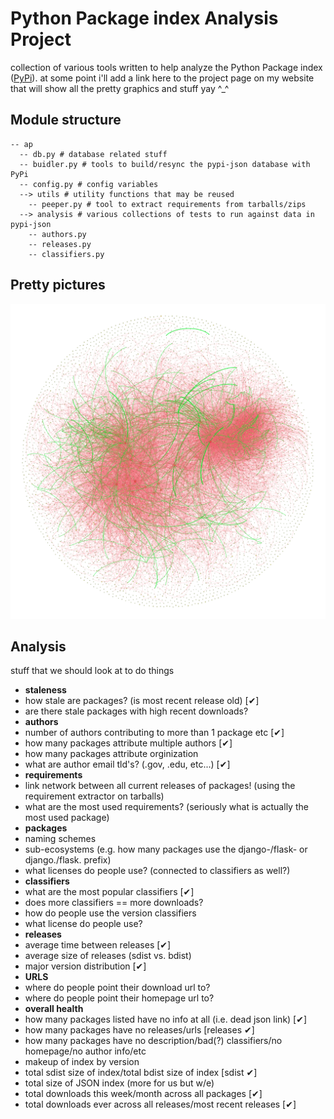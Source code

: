 Python Package index Analysis Project
=====================================

collection of various tools written to help analyze the Python Package index ([PyPi](https://pypi.python.org/pypi)). at some point i'll add a link here to the project page on my website that will show all the pretty graphics and stuff yay ^_^

Module structure
-----------------

    -- ap
      -- db.py # database related stuff
      -- buidler.py # tools to build/resync the pypi-json database with PyPi
      -- config.py # config variables
      --> utils # utility functions that may be reused
        -- peeper.py # tool to extract requirements from tarballs/zips
      --> analysis # various collections of tests to run against data in pypi-json
        -- authors.py
        -- releases.py
        -- classifiers.py
        
Pretty pictures
---------------

![python requirement graph](py-network.png)

Analysis
--------

stuff that we should look at to do things

* **staleness**
 * how stale are packages? (is most recent release old) [&#10004;]
 * are there stale packages with high recent downloads?  
* **authors**
 * number of authors contributing to more than 1 package etc [&#10004;]
 * how many packages attribute multiple authors [&#10004;]
 * how many packages attribute orginization
 * what are author email tld's? (.gov, .edu, etc...) [&#10004;]
* **requirements**
 * link network between all current releases of packages! (using the requirement extractor on tarballs)
 * what are the most used requirements? (seriously what is actually the most used package)
* **packages**
 * naming schemes
  * sub-ecosystems (e.g. how many packages use the django-/flask- or django./flask. prefix)
 * what licenses do people use? (connected to classifiers as well?)
* **classifiers**
 * what are the most popular classifiers [&#10004;]
 * does more classifiers == more downloads?
 * how do people use the version classifiers
 * what license do people use?
* **releases**
 * average time between releases [&#10004;]
 * average size of releases (sdist vs. bdist)
 * major version distribution [&#10004;]
* **URLS** 
 * where do people point their download url to?
 * where do people point their homepage url to?
* **overall health**
 * how many packages listed have no info at all (i.e. dead json link) [&#10004;]
 * how many packages have no releases/urls [releases &#10004;]
 * how many packages have no description/bad(?) classifiers/no homepage/no author info/etc
 * makeup of index by version
 * total sdist size of index/total bdist size of index [sdist &#10004;]
 * total size of JSON index (more for us but w/e)
 * total downloads this week/month across all packages [&#10004;]
 * total downloads ever across all releases/most recent releases [&#10004;]

